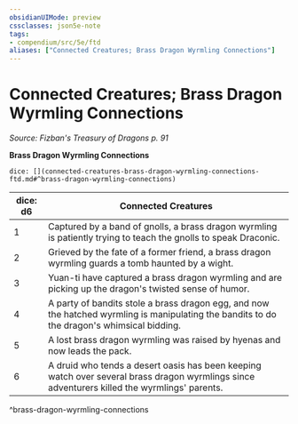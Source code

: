 ```yaml
---
obsidianUIMode: preview
cssclasses: json5e-note
tags:
- compendium/src/5e/ftd
aliases: ["Connected Creatures; Brass Dragon Wyrmling Connections"]
---
```

# Connected Creatures; Brass Dragon Wyrmling Connections
*Source: Fizban's Treasury of Dragons p. 91* 

**Brass Dragon Wyrmling Connections**

`dice: [](connected-creatures-brass-dragon-wyrmling-connections-ftd.md#^brass-dragon-wyrmling-connections)`

| dice: d6 | Connected Creatures |
|----------|---------------------|
| 1 | Captured by a band of gnolls, a brass dragon wyrmling is patiently trying to teach the gnolls to speak Draconic. |
| 2 | Grieved by the fate of a former friend, a brass dragon wyrmling guards a tomb haunted by a wight. |
| 3 | Yuan-ti have captured a brass dragon wyrmling and are picking up the dragon's twisted sense of humor. |
| 4 | A party of bandits stole a brass dragon egg, and now the hatched wyrmling is manipulating the bandits to do the dragon's whimsical bidding. |
| 5 | A lost brass dragon wyrmling was raised by hyenas and now leads the pack. |
| 6 | A druid who tends a desert oasis has been keeping watch over several brass dragon wyrmlings since adventurers killed the wyrmlings' parents. |
^brass-dragon-wyrmling-connections